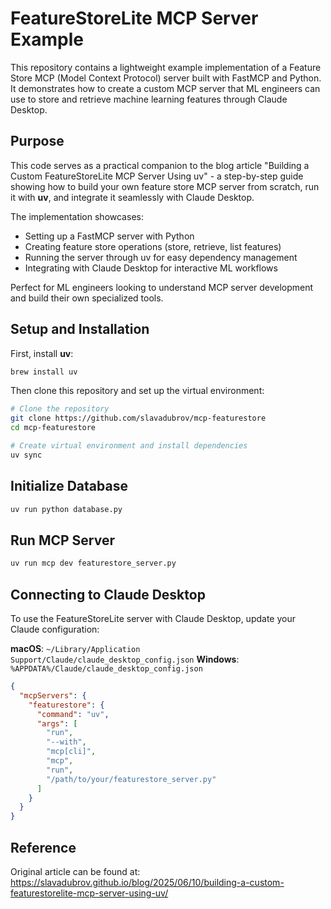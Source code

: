 # FeatureStoreLite MCP Server Example

This repository contains a lightweight example implementation of a Feature Store MCP (Model Context Protocol) server built with FastMCP and Python. It demonstrates how to create a custom MCP server that ML engineers can use to store and retrieve machine learning features through Claude Desktop.

## Purpose

This code serves as a practical companion to the blog article "Building a Custom FeatureStoreLite MCP Server Using uv" - a step-by-step guide showing how to build your own feature store MCP server from scratch, run it with **uv**, and integrate it seamlessly with Claude Desktop.

The implementation showcases:

- Setting up a FastMCP server with Python
- Creating feature store operations (store, retrieve, list features)
- Running the server through uv for easy dependency management
- Integrating with Claude Desktop for interactive ML workflows

Perfect for ML engineers looking to understand MCP server development and build their own specialized tools.

## Setup and Installation

First, install **uv**:

```bash
brew install uv
```

Then clone this repository and set up the virtual environment:

```bash
# Clone the repository
git clone https://github.com/slavadubrov/mcp-featurestore
cd mcp-featurestore

# Create virtual environment and install dependencies
uv sync
```

## Initialize Database

```bash
uv run python database.py
```

## Run MCP Server

```bash
uv run mcp dev featurestore_server.py
```

## Connecting to Claude Desktop

To use the FeatureStoreLite server with Claude Desktop, update your Claude configuration:

**macOS**: `~/Library/Application Support/Claude/claude_desktop_config.json`
**Windows**: `%APPDATA%/Claude/claude_desktop_config.json`

```json
{
  "mcpServers": {
    "featurestore": {
      "command": "uv",
      "args": [
        "run",
        "--with",
        "mcp[cli]",
        "mcp",
        "run",
        "/path/to/your/featurestore_server.py"
      ]
    }
  }
}
```

## Reference

Original article can be found at: https://slavadubrov.github.io/blog/2025/06/10/building-a-custom-featurestorelite-mcp-server-using-uv/
